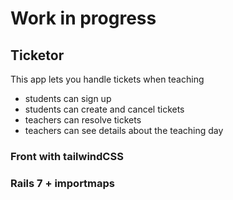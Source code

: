 # Work in progress

## Ticketor
This app lets you handle tickets when teaching
* students can sign up
* students can create and cancel tickets
* teachers can resolve tickets
* teachers can see details about the teaching day

### Front with tailwindCSS
### Rails 7 + importmaps
